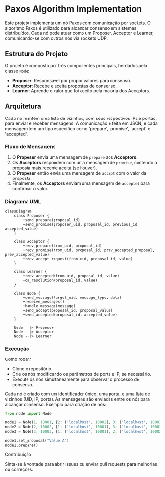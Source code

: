# Paxos Algorithm Implementation

Este projeto implementa um nó Paxos com comunicação por sockets. O algoritmo Paxos é utilizado para alcançar consenso em sistemas distribuídos. Cada nó pode atuar como um Proposer, Acceptor e Learner, comunicando-se com outros nós via sockets UDP.

## Estrutura do Projeto

O projeto é composto por três componentes principais, herdados pela classe `Node`:

- **Proposer**: Responsável por propor valores para consenso.
- **Acceptor**: Recebe e aceita propostas de consenso.
- **Learner**: Aprende o valor que foi aceito pela maioria dos Acceptors.

## Arquitetura

Cada nó mantém uma lista de vizinhos, com seus respectivos IPs e portas, para enviar e receber mensagens. A comunicação é feita em JSON, e cada mensagem tem um tipo específico como 'prepare', 'promise', 'accept' e 'accepted'.

### Fluxo de Mensagens

1. O **Proposer** envia uma mensagem de `prepare` aos **Acceptors**.
2. Os **Acceptors** respondem com uma mensagem de `promise`, contendo a proposta mais recente aceita (se houver).
3. O **Proposer** então envia uma mensagem de `accept` com o valor da proposta.
4. Finalmente, os **Acceptors** enviam uma mensagem de `accepted` para confirmar o valor.

### Diagrama UML

```mermaid
classDiagram
    class Proposer {
        +send_prepare(proposal_id)
        +send_promise(proposer_uid, proposal_id, previous_id, accepted_value)
    }

    class Acceptor {
        +recv_prepare(from_uid, proposal_id)
        +recv_promise(from_uid, proposal_id, prev_accepted_proposal, prev_accepted_value)
        +recv_accept_request(from_uid, proposal_id, value)
    }

    class Learner {
        +recv_accepted(from_uid, proposal_id, value)
        +on_resolution(proposal_id, value)
    }

    class Node {
        +send_message(target_uid, message_type, data)
        +receive_messages()
        +handle_message(message)
        +send_accept(proposal_id, proposal_value)
        +send_accepted(proposal_id, accepted_value)
    }

    Node --|> Proposer
    Node --|> Acceptor
    Node --|> Learner
```
### Execução

Como rodar?
- Clone o repositório.
- Crie os nós modificando os parâmetros de porta e IP, se necessário.
- Execute os nós simultaneamente para observar o processo de consenso.

Cada nó é criado com um identificador único, uma porta, e uma lista de vizinhos (UID, IP, porta). As mensagens são enviadas entre os nós para alcançar consenso. Exemplo para criação de nós:

```python
from node import Node

node1 = Node(1, 10001, {2: ('localhost', 10002), 3: ('localhost', 10003)})
node2 = Node(2, 10002, {1: ('localhost', 10001), 3: ('localhost', 10003)})
node3 = Node(3, 10003, {1: ('localhost', 10001), 2: ('localhost', 10002)})

node1.set_proposal("Value A")
node1.prepare()
```

Contribuição

Sinta-se à vontade para abrir issues ou enviar pull requests para melhorias ou correções.
